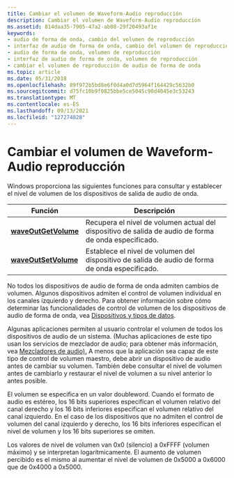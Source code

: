 ```yaml
---
title: Cambiar el volumen de Waveform-Audio reproducción
description: Cambiar el volumen de Waveform-Audio reproducción
ms.assetid: 814daa35-7905-47a2-ab08-29f20493af1e
keywords:
- audio de forma de onda, cambio del volumen de reproducción
- interfaz de audio de forma de onda, cambio del volumen de reproducción
- audio de forma de onda, volumen de reproducción
- interfaz de audio de forma de onda, volumen de reproducción
- cambiar el volumen de reproducción de audio de forma de onda
ms.topic: article
ms.date: 05/31/2018
ms.openlocfilehash: 89f972b5bd8e6f0d4a0d7d5964f164429c5632b0
ms.sourcegitcommit: d75fc10b9f0825bbe5ce5045c90d4045e3c53243
ms.translationtype: MT
ms.contentlocale: es-ES
ms.lasthandoff: 09/13/2021
ms.locfileid: "127274028"
---
```

# <a name="changing-the-volume-of-waveform-audio-playback"></a>Cambiar el volumen de Waveform-Audio reproducción

Windows proporciona las siguientes funciones para consultar y establecer el nivel de volumen de los dispositivos de salida de audio de onda.



| Función                                     | Descripción                                                                       |
|----------------------------------------------|-----------------------------------------------------------------------------------|
| [**waveOutGetVolume**](/windows/win32/api/mmeapi/nf-mmeapi-waveoutgetvolume) | Recupera el nivel de volumen actual del dispositivo de salida de audio de forma de onda especificado. |
| [**waveOutSetVolume**](/windows/win32/api/mmeapi/nf-mmeapi-waveoutsetvolume) | Establece el nivel de volumen del dispositivo de salida de audio de forma de onda especificado.              |



 

No todos los dispositivos de audio de forma de onda admiten cambios de volumen. Algunos dispositivos admiten el control de volumen individual en los canales izquierdo y derecho. Para obtener información sobre cómo determinar las funcionalidades de control de volumen de los dispositivos de audio de forma de onda, vea [Dispositivos y tipos de datos](devices-and-data-types.md).

Algunas aplicaciones permiten al usuario controlar el volumen de todos los dispositivos de audio de un sistema. (Muchas aplicaciones de este tipo usan los servicios de mezclador de audio; para obtener más información, vea [Mezcladores de audio).](audio-mixers.md) A menos que la aplicación sea capaz de este tipo de control de volumen maestro, debe abrir un dispositivo de audio antes de cambiar su volumen. También debe consultar el nivel de volumen antes de cambiarlo y restaurar el nivel de volumen a su nivel anterior lo antes posible.

El volumen se especifica en un valor doubleword. Cuando el formato de audio es estéreo, los 16 bits superiores especifican el volumen relativo del canal derecho y los 16 bits inferiores especifican el volumen relativo del canal izquierdo. En el caso de los dispositivos que no admiten el control de volumen del canal izquierdo y derecho, los 16 bits inferiores especifican el nivel de volumen y los 16 bits superiores se omiten.

Los valores de nivel de volumen van 0x0 (silencio) a 0xFFFF (volumen máximo) y se interpretan logarítmicamente. El aumento de volumen percibido es el mismo al aumentar el nivel de volumen de 0x5000 a 0x6000 que de 0x4000 a 0x5000.

 

 